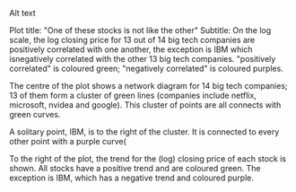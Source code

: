 Alt text

Plot title: "One of these stocks is not like the other"
Subtitle: On the log scale, the log closing price for 13 out of 14 big tech companies are positively correlated with one another, the exception is IBM which isnegatively correlated with the other 13 big tech companies.
"positively correlated" is coloured green; "negatively correlated" is coloured purples.

The centre of the plot shows a network diagram for 14 big tech companies; 13 of them form a cluster of green lines (companies include netflix, microsoft, nvidea and google).
This cluster of points are all connects with green curves. 

A solitary point, IBM, is to the right of the cluster. It is connected to every other point with a purple curve(
  
To the right of the plot, the trend for the (log) closing price of each stock is shown. All stocks have a positive trend and are coloured green.
The exception is IBM, which has a negative trend and coloured purple.

